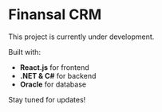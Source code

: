 # Finansal CRM

This project is currently under development.

Built with:

- **React.js** for frontend  
- **.NET & C#** for backend  
- **Oracle** for database

Stay tuned for updates!
